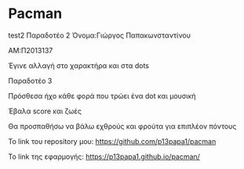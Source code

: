 # Pacman
test2
Παραδοτέο 2
Όνομα:Γιώργος Παπακωνσταντίνου

ΑΜ:Π2013137

Έγινε αλλαγή στο χαρακτήρα και στα dots

Παραδοτέο 3 

Πρόσθεσα ήχο κάθε φορά που τρώει ένα dot και μουσική

Έβαλα score και ζωές 

Θα προσπαθήσω να βάλω εχθρούς και φρούτα για επιπλέον πόντους

Το link του repository μου:
https://github.com/p13papa1/pacman

Το link της εφαρμογής:
https://p13papa1.github.io/pacman/

